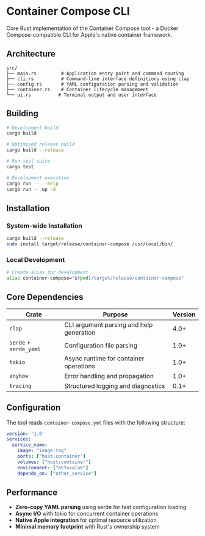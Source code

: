 # Container Compose CLI

Core Rust implementation of the Container Compose tool - a Docker Compose-compatible CLI for Apple's native container framework.

## Architecture

```
src/
├── main.rs         # Application entry point and command routing
├── cli.rs          # Command-line interface definitions using clap
├── config.rs       # YAML configuration parsing and validation
├── container.rs    # Container lifecycle management
└── ui.rs          # Terminal output and user interface
```

## Building

```bash
# Development build
cargo build

# Optimized release build
cargo build --release

# Run test suite
cargo test

# Development execution
cargo run -- --help
cargo run -- up -d
```

## Installation

### System-wide Installation
```bash
cargo build --release
sudo install target/release/container-compose /usr/local/bin/
```

### Local Development
```bash
# Create alias for development
alias container-compose="$(pwd)/target/release/container-compose"
```

## Core Dependencies

| Crate | Purpose | Version |
|-------|---------|---------|
| `clap` | CLI argument parsing and help generation | 4.0+ |
| `serde` + `serde_yaml` | Configuration file parsing | 1.0+ |
| `tokio` | Async runtime for container operations | 1.0+ |
| `anyhow` | Error handling and propagation | 1.0+ |
| `tracing` | Structured logging and diagnostics | 0.1+ |

## Configuration

The tool reads `container-compose.yml` files with the following structure:

```yaml
version: '1.0'
services:
  service_name:
    image: "image:tag"
    ports: ["host:container"]
    volumes: ["host:container"]
    environment: ["KEY=value"]
    depends_on: ["other_service"]
```

## Performance

- **Zero-copy YAML parsing** using serde for fast configuration loading
- **Async I/O** with tokio for concurrent container operations  
- **Native Apple integration** for optimal resource utilization
- **Minimal memory footprint** with Rust's ownership system